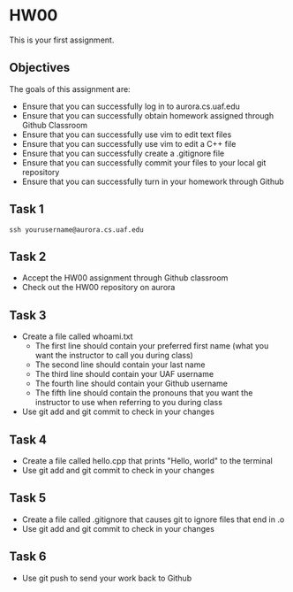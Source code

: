 # HW00

This is your first assignment. 


## Objectives

The goals of this assignment are:

* Ensure that you can successfully log in to aurora.cs.uaf.edu
* Ensure that you can successfully obtain homework assigned through Github Classroom
* Ensure that you can successfully use vim to edit text files
* Ensure that you can successfully use vim to edit a C++ file
* Ensure that you can successfully create a .gitignore file
* Ensure that you can successfully commit your files to your local git repository
* Ensure that you can successfully turn in your homework through Github


## Task 1

`ssh yourusername@aurora.cs.uaf.edu`


## Task 2

* Accept the HW00 assignment through Github classroom
* Check out the HW00 repository on aurora


## Task 3

* Create a file called whoami.txt
  - The first line should contain your preferred first name (what you want the instructor to call you during class)
  - The second line should contain your last name
  - The third line should contain your UAF username
  - The fourth line should contain your Github username
  - The fifth line should contain the pronouns that you want the instructor to use when referring to you during class
* Use git add and git commit to check in your changes

## Task 4

* Create a file called hello.cpp that prints "Hello, world" to the terminal
* Use git add and git commit to check in your changes

## Task 5

* Create a file called .gitignore that causes git to ignore files that end in .o
* Use git add and git commit to check in your changes

## Task 6

* Use git push to send your work back to Github
